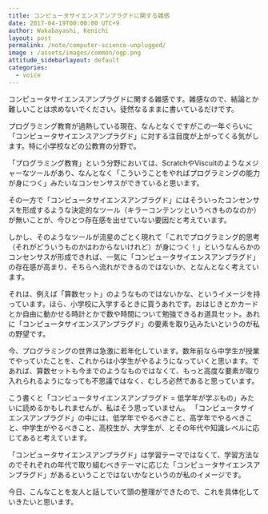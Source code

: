 ```yaml
---
title: コンピュータサイエンスアンプラグドに関する雑感
date: 2017-04-19T00:00:00 UTC+9
author: Wakabayashi, Kenichi
layout: post
permalink: /note/computer-science-unplugged/
image : /assets/images/common/ogp.png
attitude_sidebarlayout: default
categories:
  - voice
---
```

コンピュータサイエンスアンプラグドに関する雑感です。雑感なので、結論とか難しいことは求めないでください。徒然なるままに書いているだけです。

プログラミング教育が過熱している現在、なんとなくですがこの一年ぐらいに「コンピュータサイエンスアンプラグド」に対する注目度が上がってくる気がします。特に小学校などの公教育の分野で。

「プログラミング教育」という分野においては、ScratchやViscuitのようなメジャーなツールがあり、なんとなく「こういうことをやればプログラミングの能力が身につく」みたいなコンセンサスができていると思います。

その一方で「コンピュータサイエンスアンプラグド」にはそういったコンセンサスを形成するような決定的なツール（キラーコンテンツというべきものなのか）が無いことが、今ひとつ存在感を出せていない要因だと考えています。

しかし、そのようなツールが流星のごとく現れて「これでプログラミング的思考（それがどういうものかはわからないけれど）が身につく！」というなんらかのコンセンサスが形成できれば、一気に「コンピュータサイエンスアンプラグド」の存在感が高まり、そちらへ流れができるのではないか、となんとなく考えています。

それは、例えば「算数セット」のようなものではないかな、というイメージを持っています。ほら、小学校に入学するときに買うあれです。おはじきとかカードとか自由に動かせる時計とかで数や時間について勉強できるお道具セット。あれに「コンピュータサイエンスアンプラグド」の要素を取り込みたいというのが私の野望です。

今、プログラミングの世界は急激に若年化しています。数年前なら中学生が授業でやっていたことを、これからは小学生がやるようになっていくと思います。であれば、算数セットも今までのようなものではなくて、もっと高度な要素が取り入れられるようになっても不思議ではなく、むしろ必然であると思っています。

こう書くと「コンピュータサイエンスアンプラグド = 低学年が学ぶもの」みたいに読めるかもしれませんが、私はそう思っていません。
「コンピュータサイエンスアンプラグド」の中には、低学年でやるべきこと、高学年でやるべきこと、中学生がやるべきこと、高校生が、大学生が、とその年代や知識レベルに応じてあると考えています。

「コンピュータサイエンスアンプラグド」は学習テーマではなくて、学習方法なのでそれぞれの年代で取り組むべきテーマに応じた「コンピュータサイエンスアンプラグド」があるということではないかなというのが私のイメージです。

今日、こんなことを友人と話していて頭の整理ができたので、これを具体化していきたいと思います。